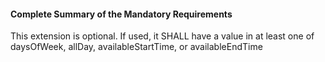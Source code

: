 #### Complete Summary of the Mandatory Requirements

This extension is optional. If used, it SHALL have a value in at least one of daysOfWeek, allDay, availableStartTime, or availableEndTime